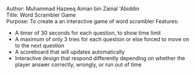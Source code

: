 Author: Muhammad Hazeeq Aiman bin Zainal 'Abiddin  
Title: Word Scrambler Game  
Purpose: To create a an interactive game of word scrambler
Features:  
- A timer of 30 seconds for each question, to show time limit
- A maximum of only 3 tries for each question or else forced to move on to the next question
- A scoreboard that will updates automatically
- Interactive design that respond differently depending on whether the player answer correctly, wrongly, or run out of time
